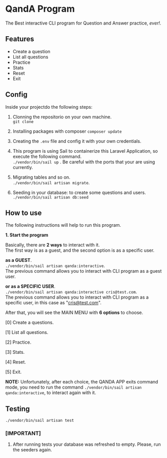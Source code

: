 # QandA Program  
  
The Best interactive CLI program for Question and Answer practice, _ever!_.  
  
## Features  
- Create a question  
- List all questions  
- Practice  
- Stats  
- Reset  
- Exit  
  
## Config 

Inside your projectdo the following steps:

1. Clonning the repositorio on your own machine.  
`git clone`  

2. Installing packages with composer
`composer update`  
  
3. Creating the `.env` file and config it with your own credentials.  
  
4. This program is using Sail to containerize this Laravel Application, so execute the following command.  
`./vendor/bin/sail up` . Be careful with the ports that your are using currently.  
  
5. Migrating tables and so on.  
`./vendor/bin/sail artisan migrate`.  
  
6. Seeding in your database: to create some questions and users.  
`./vendor/bin/sail artisan db:seed`  
  
## How to use  
  
The following instructions will help to run this program.   
  
**1. Start the program**  
  
Basically, there are **2 ways** to interact with it.  
The first way is as a guest, and the second option is as a specific user.  
  
**as a GUEST**.  
`./vendor/bin/sail artisan qanda:interactive`.  
The previous command allows you to interact with CLI program as a guest user.   
      
**or as a SPECIFIC USER**.  
`./vendor/bin/sail artisan qanda:interactive cris@test.com`.  
The previous command allows you to interact with CLI program as a specific user, in this case as "cris@test.com".  
  
After that, you will see the MAIN MENU with **6 options** to choose.  
  
[0] Create a questions.

[1] List all questions.

[2] Practice.

[3] Stats.
  
[4] Reset.

[5] Exit.

**NOTE:** Unfortunately, after each choice, the QANDA APP exits command mode, you need to run the command `./vendor/bin/sail artisan qanda:interactive`, 
to interact again with it. 

## Testing
  
`./vendor/bin/sail artisan test`

### [IMPORTANT] 
1. After running tests your database was refreshed to empty. Please, run the seeders again.
